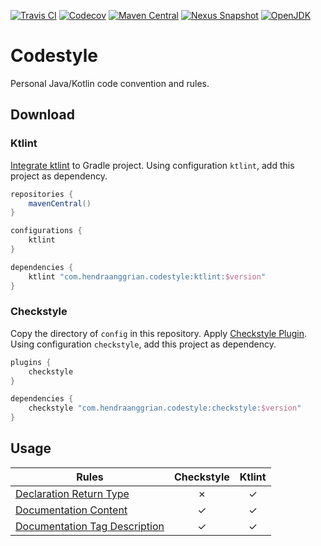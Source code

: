 [![Travis CI](https://img.shields.io/travis/com/hendraanggrian/codestyle)](https://travis-ci.com/github/hendraanggrian/codestyle/)
[![Codecov](https://img.shields.io/codecov/c/github/hendraanggrian/codestyle)](https://codecov.io/gh/hendraanggrian/codestyle/)
[![Maven Central](https://img.shields.io/maven-central/v/com.hendraanggrian.codestyle/ktlint)](https://search.maven.org/artifact/com.hendraanggrian.codestyle/ktlint/)
[![Nexus Snapshot](https://img.shields.io/nexus/s/com.hendraanggrian.codestyle/ktlint?server=https%3A%2F%2Fs01.oss.sonatype.org)](https://s01.oss.sonatype.org/content/repositories/snapshots/com/hendraanggrian/codestyle/ktlint/)
[![OpenJDK](https://img.shields.io/badge/jdk-1.8%2B-informational)](https://openjdk.java.net/projects/jdk8/)

# Codestyle

Personal Java/Kotlin code convention and rules.

## Download

### Ktlint

[Integrate ktlint](https://pinterest.github.io/ktlint/install/integrations/#custom-gradle-integration)
to Gradle project. Using configuration `ktlint`, add this project as dependency.

```gradle
repositories {
    mavenCentral()
}

configurations {
    ktlint
}

dependencies {
    ktlint "com.hendraanggrian.codestyle:ktlint:$version"
}
```

### Checkstyle

Copy the directory of `config` in this repository.
Apply [Checkstyle Plugin](https://docs.gradle.org/current/userguide/checkstyle_plugin.html). Using
configuration `checkstyle`, add this project as dependency.

```gradle
plugins {
    checkstyle
}

dependencies {
    checkstyle "com.hendraanggrian.codestyle:checkstyle:$version"
}
```

## Usage

| Rules | Checkstyle | Ktlint |
| --- | :---: | :---: |
| [Declaration Return Type](guides/declaration-return-type.md) | &cross; | &check; |
| [Documentation Content](guides/documentation-content.md) | &check; | &check; |
| [Documentation Tag Description](guides/documentation-tag-description.md) | &check; | &check; |
